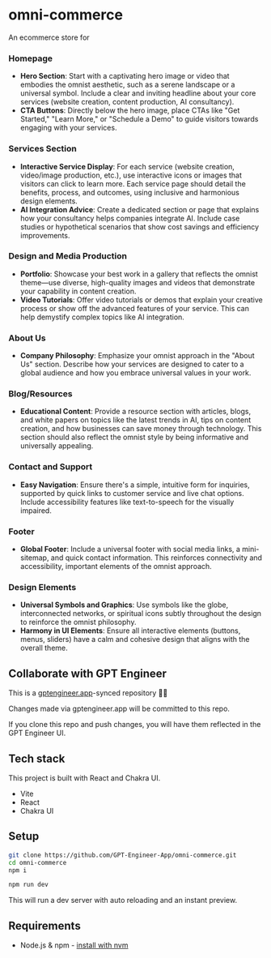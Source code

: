 # omni-commerce

An ecommerce store for 

### Homepage
- **Hero Section**: Start with a captivating hero image or video that embodies the omnist aesthetic, such as a serene landscape or a universal symbol. Include a clear and inviting headline about your core services (website creation, content production, AI consultancy).
- **CTA Buttons**: Directly below the hero image, place CTAs like "Get Started," "Learn More," or "Schedule a Demo" to guide visitors towards engaging with your services.

### Services Section
- **Interactive Service Display**: For each service (website creation, video/image production, etc.), use interactive icons or images that visitors can click to learn more. Each service page should detail the benefits, process, and outcomes, using inclusive and harmonious design elements.
- **AI Integration Advice**: Create a dedicated section or page that explains how your consultancy helps companies integrate AI. Include case studies or hypothetical scenarios that show cost savings and efficiency improvements.

### Design and Media Production
- **Portfolio**: Showcase your best work in a gallery that reflects the omnist theme—use diverse, high-quality images and videos that demonstrate your capability in content creation.
- **Video Tutorials**: Offer video tutorials or demos that explain your creative process or show off the advanced features of your service. This can help demystify complex topics like AI integration.

### About Us
- **Company Philosophy**: Emphasize your omnist approach in the "About Us" section. Describe how your services are designed to cater to a global audience and how you embrace universal values in your work.

### Blog/Resources
- **Educational Content**: Provide a resource section with articles, blogs, and white papers on topics like the latest trends in AI, tips on content creation, and how businesses can save money through technology. This section should also reflect the omnist style by being informative and universally appealing.

### Contact and Support
- **Easy Navigation**: Ensure there's a simple, intuitive form for inquiries, supported by quick links to customer service and live chat options. Include accessibility features like text-to-speech for the visually impaired.

### Footer
- **Global Footer**: Include a universal footer with social media links, a mini-sitemap, and quick contact information. This reinforces connectivity and accessibility, important elements of the omnist approach.

### Design Elements
- **Universal Symbols and Graphics**: Use symbols like the globe, interconnected networks, or spiritual icons subtly throughout the design to reinforce the omnist philosophy.
- **Harmony in UI Elements**: Ensure all interactive elements (buttons, menus, sliders) have a calm and cohesive design that aligns with the overall theme.

## Collaborate with GPT Engineer

This is a [gptengineer.app](https://gptengineer.app)-synced repository 🌟🤖

Changes made via gptengineer.app will be committed to this repo.

If you clone this repo and push changes, you will have them reflected in the GPT Engineer UI.

## Tech stack

This project is built with React and Chakra UI.

- Vite
- React
- Chakra UI

## Setup

```sh
git clone https://github.com/GPT-Engineer-App/omni-commerce.git
cd omni-commerce
npm i
```

```sh
npm run dev
```

This will run a dev server with auto reloading and an instant preview.

## Requirements

- Node.js & npm - [install with nvm](https://github.com/nvm-sh/nvm#installing-and-updating)
